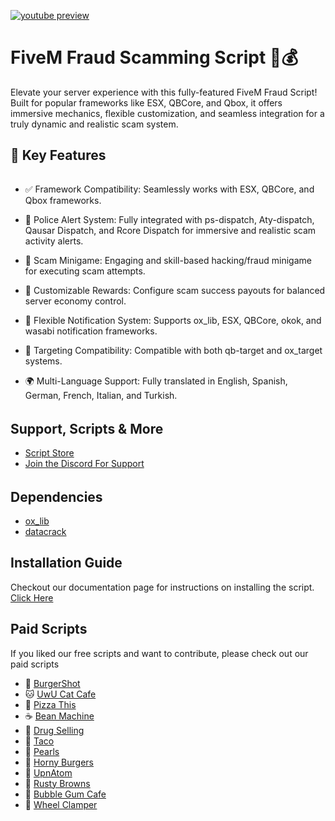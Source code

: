 [![youtube preview](https://i.imgur.com/nwnySSO.png)](https://youtu.be/DK9RdQP_lGg)


# FiveM Fraud Scamming Script 🚓💰

Elevate your server experience with this fully-featured FiveM Fraud Script!
Built for popular frameworks like ESX, QBCore, and Qbox, it offers immersive mechanics, flexible customization, and seamless integration for a truly dynamic and realistic scam system.


## 🌟 Key Features
######
- ✅ Framework Compatibility: Seamlessly works with ESX, QBCore, and Qbox frameworks.

- 🚨 Police Alert System: Fully integrated with ps-dispatch, Aty-dispatch, Qausar Dispatch, and Rcore Dispatch for immersive and realistic scam activity alerts.

- 🧠 Scam Minigame: Engaging and skill-based hacking/fraud minigame for executing scam attempts.

- 💸 Customizable Rewards: Configure scam success payouts for balanced server economy control.

- 🔔 Flexible Notification System: Supports ox_lib, ESX, QBCore, okok, and wasabi notification frameworks.

- 🎯 Targeting Compatibility: Compatible with both qb-target and ox_target systems.

- 🌍 Multi-Language Support: Fully translated in English, Spanish, German, French, Italian, and Turkish.


######
## Support, Scripts & More
- [Script Store](https://pulsescripts.tebex.io/)
- [Join the Discord For Support](https://discord.gg/c6gXmtEf3H)
######

## Dependencies
- [ox_lib](https://github.com/overextended/ox_lib/releases)
- [datacrack](https://github.com/utkuali/datacrack)
  
## Installation Guide
Checkout our documentation page for instructions on installing the script. [Click Here](https://docs.pulsescripts.dev/free-scripts/fraud/installation)

## Paid Scripts
If you liked our free scripts and want to contribute, please check out our paid scripts

* 🍔 [BurgerShot](https://pulsescripts.tebex.io/package/6707919)
* 🐱 [UwU Cat Cafe](https://pulsescripts.tebex.io/package/6706174)
* 🍕 [Pizza This](https://pulsescripts.tebex.io/package/6707931)
* ☕ [Bean Machine](https://pulsescripts.tebex.io/package/6741732)
* 💊 [Drug Selling](https://pulsescripts.tebex.io/package/6668084)
* 🌮 [Taco](https://pulsescripts.tebex.io/package/6707937)
* 🐚 [Pearls](https://pulsescripts.tebex.io/package/6707935)
* 🍔 [Horny Burgers](https://pulsescripts.tebex.io/package/6731403)
* 🚀 [UpnAtom](https://pulsescripts.tebex.io/package/6749404)
* 🍩 [Rusty Browns](https://pulsescripts.tebex.io/package/6707942)
* 🍬 [Bubble Gum Cafe](https://pulsescripts.tebex.io/package/6707950)
* 🛑 [Wheel Clamper](https://pulsescripts.tebex.io/package/6805299)
